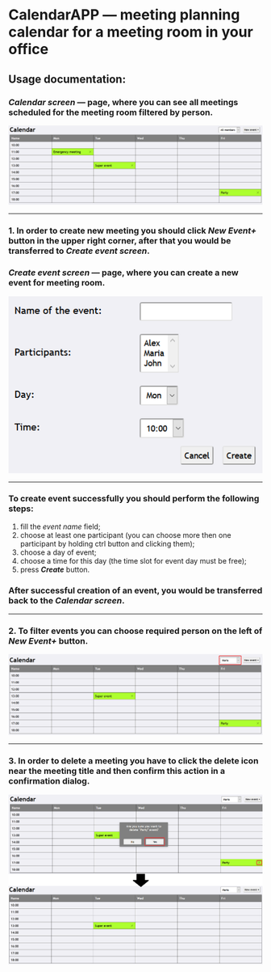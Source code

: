 # CalendarAPP &mdash; meeting planning calendar for a meeting room in your office
## Usage documentation:

### ***Calendar screen*** &mdash; page, where you can see all meetings scheduled for the meeting room filtered by person.
![](./images/calendar_page.png)
***
### 1. In order to create new meeting you should click ***New Event+*** button in the upper right corner, after that you would be transferred to ***Create event screen***.

### ***Create event screen*** &mdash; page, where you can create a new event for meeting room.
![](./images/create_event_page.png)
***
### To create event successfully you should perform the following steps:
1. fill the *event name* field;
2. choose at least one participant (you can choose more then one participant by holding ctrl button and clicking them);
3. choose a day of event;
4. choose a time for this day (the time slot for event day must be free);
5. press ***Create*** button.

### After successful creation of an event, you would be transferred back to the ***Calendar screen***.
***
### 2. To filter events you can choose required person on the left of ***New Event+*** button.
![](./images/calendar_page_filter.png)
***
### 3. In order to delete a meeting you have to click the delete icon near the meeting title and then confirm this action in a confirmation dialog.
![](./images/deleting_event.png)